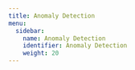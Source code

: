 ```yaml
---
title: Anomaly Detection
menu:
  sidebar:
    name: Anomaly Detection
    identifier: Anomaly Detection
    weight: 20
---
```

